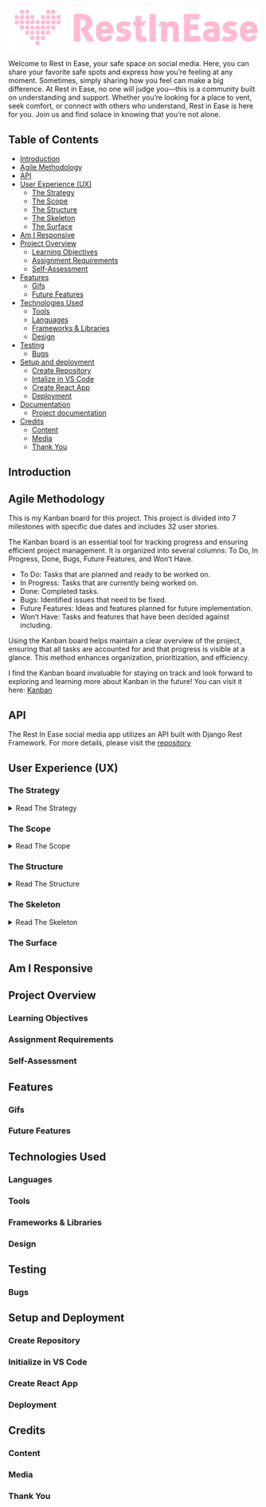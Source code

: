 ![alt text](src/assets/restlog.png)

Welcome to Rest in Ease, your safe space on social media. Here, you can share your favorite safe spots and express how you’re feeling at any moment. Sometimes, simply sharing how you feel can make a big difference. At Rest in Ease, no one will judge you—this is a community built on understanding and support. Whether you’re looking for a place to vent, seek comfort, or connect with others who understand, Rest in Ease is here for you. Join us and find solace in knowing that you’re not alone.


## Table of Contents
- [Introduction](#introduction)
- [Agile Methodology](#agile-methodology)
- [API](#api)
- [User Experience (UX)](#user-experience-ux)
  - [The Strategy](#the-strategy)
  - [The Scope](#the-scope)
  - [The Structure](#the-structure)
  - [The Skeleton](#the-skeleton)
  - [The Surface](#the-surface)
- [Am I Responsive](#am-i-responsive)
- [Project Overview](#project-overview)
   - [Learning Objectives](#learning-objectives)
   - [Assignment Requirements](#assignment-requirements)
   - [Self-Assessment](#self-assessment)
- [Features](#features)
    - [Gifs](#gifs)
    - [Future Features](#future-features)
- [Technologies Used](#technologies-used)
    - [Tools](#tools)
    - [Languages](#languages)
    - [Frameworks & Libraries](#frameworks-and-libraries)
    - [Design](#design)
- [Testing](#testing)
    - [Bugs](#bugs)
- [Setup and deployment](#setup-and-deployment)
    - [Create Repository](#create-repository)
    - [Intalize in VS Code](#intalize-in-vs-code)
    - [Create React App](#create-react-app)
    - [Deployment](#deployment)
- [Documentation](#documentation)
    - [Project documentation](#project-documentation)
- [Credits](#credits)
    - [Content](#content)
    - [Media](#media)
    - [Thank You](#thank-you)

## <a id="introduction">Introduction</a>

## <a id="agile-methodology">Agile Methodology</a>

This is my Kanban board for this project.
 This project is divided into 7 milestones with specific due dates and includes 32 user stories.

The Kanban board is an essential tool for tracking progress and ensuring efficient project management. It is organized into several columns: To Do, In Progress, Done, Bugs, Future Features, and Won’t Have.

  * To Do: Tasks that are planned and ready to be worked on.
  * In Progress: Tasks that are currently being worked on.
  *	Done: Completed tasks.
  * Bugs: Identified issues that need to be fixed.
  * Future Features: Ideas and features planned for future implementation.
  * Won’t Have: Tasks and features that have been decided against including.

Using the Kanban board helps maintain a clear overview of the project, ensuring that all tasks are accounted for and that progress is visible at a glance. This method enhances organization, prioritization, and efficiency.

I find the Kanban board invaluable for staying on track and look forward to exploring and learning more about Kanban in the future!
You can visit it here:
[Kanban](https://github.com/users/JorgenDIF/projects/7)

## <a id="api">API</a>
The Rest In Ease social media app utilizes an API built with Django Rest Framework. For more details, please visit the
[repository](https://github.com/JorgenDIF/PP5-RestInEase-API)



## <a id="user-experience-ux">User Experience (UX)</a>
### <a id="the-strategy">The Strategy</a>
<details>
<summary>Read The Strategy</summary>
The goal of the Rest In Ease social media app is to create a platform where users can share their safe spots and express their current feelings. Users should be able to see and share posts that convey their emotions, and these feelings should be prominently displayed on their profiles and within the comments on posts. The focus is on providing a space where emotional expression is valued and highlighted, helping users to connect with others and share their mental state.
</details>

### <a id="the-scope">The Scope</a>
<details>
<summary>Read The Scope</summary>
The scope of the Rest In Ease social media app includes:

1.	User Profiles:
*	Allow users to create and customize their profiles.
* Display users’ current feelings on their profiles.
* Enable users to follow and interact with other users.
2.	Posts:
* Enable users to create posts sharing their safe spots and feelings.
* Allow users to add images and text to their posts.
* Implement features for liking, commenting, and sharing posts.
3.	Comments:
* Allow users to comment on posts.
* Enable users to express their feelings in comments.
4.	Likes:
* Implement a feature for users to like posts.
* Display the number of likes on each post.
* Allow users to view who liked their posts.
5.	User Interaction:
* Implement features for users to follow other users.
* Enable notifications for new posts, comments, likes, and interactions.
6.	Search and Explore:
* Implement search functionality to find posts by keywords and users by name.
* Provide an explore feature to discover popular and recent posts.
   
 </details>

### <a id="the-structure">The Structure</a>
<details>
<summary>Read The Structure</summary>
The structure of the Rest In Ease social media app will include the following components:

1.	Front-End:
*	User Interface: Designed with a focus on user experience and ease of use.
*	React Components: Modular components for posts, comments, profile pages, and navigation.
2.	Back-End:
*	Django Rest Framework API: Handles user authentication, data storage, and API requests.
*	Database: Stores user data, posts, comments, and interactions.
</details>

### <a id="the-skeleton">The Skeleton</a>


<details>
<summary>Read The Skeleton</summary>
The skeleton of the Rest In Ease social media app outlines the basic structure and layout of the application based on the provided ERD (Entity-Relationship Diagram). The diagram shows the relationships between users, profiles, posts, comments, likes, and followers, which guide the overall structure of the app.

1.	**Home Page:**
* **Feed of Recent and Popular Posts:**
* Display a list of posts fetched from the API.
* Include post details like title, content, image, mood, and the number of likes.

* **Search Bar:**
* Allow users to search for posts and users by keywords.

2.	**Profile Page:**
* User Information:
* Display user details such as username, profile image, name, mood, and bio.

* **User’s Posts and Interactions:**
* List all posts created by the user.
* Show the user’s current feelings prominently.

* **Followers and Following:**
* Display the list of users who follow the current user.
* Show the list of users the current user is following.

3.	**Post Page:**
* **Detailed View of Individual Posts:**

* Display post details like title, content, image, mood, category, and number of likes.
* Show the owner of the post and the post’s creation and update dates.

* **Comments Section:**

* Allow users to view and add comments to the post.

* Display each comment’s owner, content, and mood.
4.	**Create Post Page:**

* Form for Creating New Posts:
* Provide fields for the post title, content, image, mood, image filter, and category.
* Allow users to express their current feelings.
5.	Likes and Follower Functionality:
* **Likes:**

* Allow users to like posts.
* Display the number of likes on each post and the users who liked the post.

* **Followers:**
* Allow users to follow and unfollow other users.
* Display the number of followers and following on the user profile page.
</details>

### <a id="the-surface">The Surface</a>

## <a id="am-i-responsive">Am I Responsive</a>


## <a id="project-overview">Project Overview</a>

### <a id="learning-objectives">Learning Objectives</a>

### <a id="assignment-requirements">Assignment Requirements</a>

### <a id="self-assessment">Self-Assessment</a>

## <a id="features">Features</a>

### <a id="gifs">Gifs</a>

### <a id="future-features">Future Features</a>

## <a id="technologies-used">Technologies Used</a>
### <a id="languages">Languages</a>

### <a id="tools">Tools</a>

### <a id="frameworks-and-libraries">Frameworks & Libraries</a>

### <a id="design">Design</a>

## <a id="testing">Testing</a>

### <a id="bugs">Bugs</a>

## <a id="setup-and-deployment">Setup and Deployment</a>
### <a id="create-repository">Create Repository</a>

### <a id="intalize-in-vs-code">Initialize in VS Code</a>

### <a id="create-react-app">Create React App</a>

### <a id="deployment">Deployment</a>

## <a id="credits">Credits</a>

### <a id="content">Content</a>

### <a id="media">Media</a>

### <a id="thank-you">Thank You</a>

